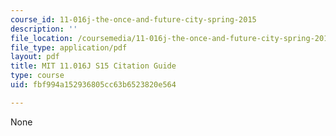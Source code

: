 ```yaml
---
course_id: 11-016j-the-once-and-future-city-spring-2015
description: ''
file_location: /coursemedia/11-016j-the-once-and-future-city-spring-2015/fbf994a152936805cc63b6523820e564_11016J_S15_CitationGuide.pdf
file_type: application/pdf
layout: pdf
title: MIT 11.016J S15 Citation Guide
type: course
uid: fbf994a152936805cc63b6523820e564

---
```

None